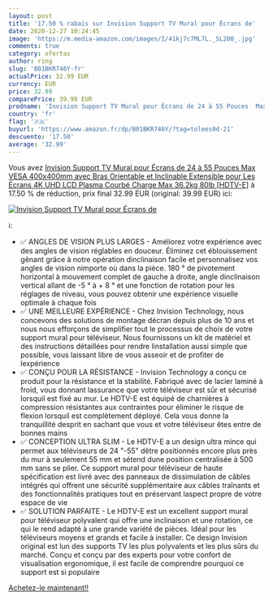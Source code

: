 ```yaml
---
layout: post
title: '17.50 % rabais sur Invision Support TV Mural pour Écrans de'
date: 2020-12-27 10:24:45
image: 'https://m.media-amazon.com/images/I/41kj7c7ML7L._SL200_.jpg'
comments: true
category: ofertas
author: ring
slug: 'B01BKR746Y-fr'
actualPrice: 32.99 EUR
currency: EUR
price: 32.99
comparePrice: 39.99 EUR
prodname: 'Invision Support TV Mural pour Écrans de 24 à 55 Pouces  Max VESA 400x400mm avec Bras Orientable et Inclinable Extensible pour Les Écrans 4K UHD LCD Plasma Courbé  Charge Max 36.2kg  80lb  [HDTV-E]'
country: 'fr'
flag: '🇫🇷'
buyurl: 'https://www.amazon.fr/dp/B01BKR746Y/?tag=tolees0d-21'
descuento: '17.50'
average: '32.99'
---
```


Vous avez [Invision Support TV Mural pour Écrans de 24 à 55 Pouces  Max VESA 400x400mm avec Bras Orientable et Inclinable Extensible pour Les Écrans 4K UHD LCD Plasma Courbé  Charge Max 36.2kg  80lb  [HDTV-E]](https://www.amazon.fr/dp/B01BKR746Y/?tag=tolees0d-21)  à  17.50 % de réduction, prix final  32.99 EUR (original: 39.99 EUR) ici:

[![Invision Support TV Mural pour Écrans de](https://m.media-amazon.com/images/I/41kj7c7ML7L._SL200_.jpg)](https://www.amazon.fr/dp/B01BKR746Y/?tag=tolees0d-21)

ℹ️:

- ✅ ANGLES DE VISION PLUS LARGES - Améliorez votre expérience avec des angles de vision réglables en douceur. Éliminez cet éblouissement gênant grâce à notre opération dinclinaison facile et personnalisez vos angles de vision nimporte où dans la pièce. 180 ° de pivotement horizontal à mouvement complet de gauche à droite, angle dinclinaison vertical allant de -5 ° à + 8 ° et une fonction de rotation pour les réglages de niveau, vous pouvez obtenir une expérience visuelle optimale à chaque fois
- ✅ UNE MEILLEURE EXPÉRIENCE - Chez Invision Technology, nous concevons des solutions de montage décran depuis plus de 10 ans et nous nous efforçons de simplifier tout le processus de choix de votre support mural pour téléviseur. Nous fournissons un kit de matériel et des instructions détaillées pour rendre linstallation aussi simple que possible, vous laissant libre de vous asseoir et de profiter de lexpérience
- ✅ CONÇU POUR LA RÉSISTANCE - Invision Technology a conçu ce produit pour la résistance et la stabilité. Fabriqué avec de lacier laminé à froid, vous donnant lassurance que votre téléviseur est sûr et sécurisé lorsquil est fixé au mur. Le HDTV-E est équipé de charnières à compression résistantes aux contraintes pour éliminer le risque de flexion lorsquil est complètement déployé. Cela vous donne la tranquillité desprit en sachant que vous et votre téléviseur êtes entre de bonnes mains
- ✅ CONCEPTION ULTRA SLIM - Le HDTV-E a un design ultra mince qui permet aux téléviseurs de 24 "-55" dêtre positionnés encore plus près du mur à seulement 55 mm et sétend dune position centralisée à 500 mm sans se plier. Ce support mural pour téléviseur de haute spécification est livré avec des panneaux de dissimulation de câbles intégrés qui offrent une sécurité supplémentaire aux câbles traînants et des fonctionnalités pratiques tout en préservant laspect propre de votre espace de vie
- ✅ SOLUTION PARFAITE - Le HDTV-E est un excellent support mural pour téléviseur polyvalent qui offre une inclinaison et une rotation, ce qui le rend adapté à une grande variété de pièces. Idéal pour les téléviseurs moyens et grands et facile à installer. Ce design Invision original est lun des supports TV les plus polyvalents et les plus sûrs du marché. Conçu et conçu par des experts pour votre confort de visualisation ergonomique, il est facile de comprendre pourquoi ce support est si populaire

[Achetez-le maintenant!!](https://www.amazon.fr/dp/B01BKR746Y/?tag=tolees0d-21)
